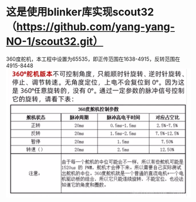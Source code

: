 # 这是使用blinker库实现scout32（https://github.com/yang-yang-NO-1/scout32.git）
360度舵机，本工程中设置为65535，即正传范围在1638-4915，反转范围在4915-8448
![](readme/20230517212340.png)